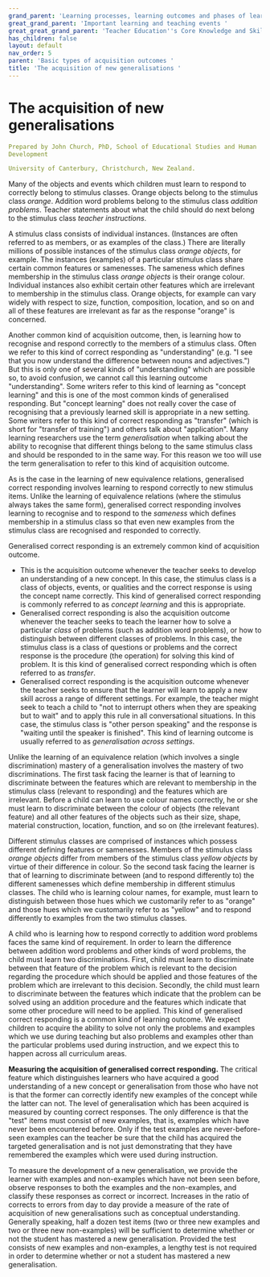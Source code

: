 ```yaml
---
grand_parent: 'Learning processes, learning outcomes and phases of learning '
great_grand_parent: 'Important learning and teaching events '
great_great_grand_parent: 'Teacher Education''s Core Knowledge and Skills.'
has_children: false
layout: default
nav_order: 5
parent: 'Basic types of acquisition outcomes '
title: 'The acquisition of new generalisations '
---
```

# The acquisition of new generalisations


```yaml
Prepared by John Church, PhD, School of Educational Studies and Human
Development

University of Canterbury, Christchurch, New Zealand.
```


Many of the objects and events which children must learn to respond to
correctly belong to stimulus classes. Orange objects belong to the
stimulus class *orange*. Addition word problems belong to the stimulus
class *addition problems*. Teacher statements about what the child
should do next belong to the stimulus class *teacher instructions*.

A stimulus class consists of individual instances. (Instances are often
referred to as members, or as examples of the class.) There are
literally millions of possible instances of the stimulus class *orange
objects*, for example. The instances (examples) of a particular stimulus
class share certain common features or samenesses. The sameness which
defines membership in the stimulus class *orange objects* is their
orange colour. Individual instances also exhibit certain other features
which are irrelevant to membership in the stimulus class. Orange
objects, for example can vary widely with respect to size, function,
composition, location, and so on and all of these features are
irrelevant as far as the response "orange" is concerned.

Another common kind of acquisition outcome, then, is learning how to
recognise and respond correctly to the members of a stimulus class.
Often we refer to this kind of correct responding as "understanding"
(e.g. "I see that you now understand the difference between nouns and
adjectives.") But this is only one of several kinds of "understanding"
which are possible so, to avoid confusion, we cannot call this learning
outcome "understanding". Some writers refer to this kind of learning as
"concept learning" and this is one of the most common kinds of
generalised responding. But "concept learning" does not really cover the
case of recognising that a previously learned skill is appropriate in a
new setting. Some writers refer to this kind of correct responding as
"transfer" (which is short for "transfer of training") and others talk
about "application". Many learning researchers use the term
*generalisation* when talking about the ability to recognise that
different things belong to the same stimulus class and should be
responded to in the same way. For this reason we too will use the term
generalisation to refer to this kind of acquisition outcome.

As is the case in the learning of new equivalence relations, generalised
correct responding involves learning to respond correctly to new
stimulus items. Unlike the learning of equivalence relations (where the
stimulus always takes the same form), generalised correct responding
involves learning to recognise and to respond to the *sameness* which
defines membership in a stimulus class so that even new examples from
the stimulus class are recognised and responded to correctly.

Generalised correct responding is an extremely common kind of
acquisition outcome.

-   This is the acquisition outcome whenever the teacher seeks to
    develop an understanding of a new concept. In this case, the
    stimulus class is a class of objects, events, or qualities and the
    correct response is using the concept name correctly. This kind of
    generalised correct responding is commonly referred to as *concept
    learning* and this is appropriate.
-   Generalised correct responding is also the acquisition outcome
    whenever the teacher seeks to teach the learner how to solve a
    particular *class* of problems (such as addition word problems), or
    how to distinguish between different classes of problems. In this
    case, the stimulus class is a class of questions or problems and the
    correct response is the procedure (the operation) for solving this
    kind of problem. It is this kind of generalised correct responding
    which is often referred to as *transfer*.
-   Generalised correct responding is the acquisition outcome whenever
    the teacher seeks to ensure that the learner will learn to apply a
    new skill across a range of different settings. For example, the
    teacher might seek to teach a child to "not to interrupt others when
    they are speaking but to wait" and to apply this rule in all
    conversational situations. In this case, the stimulus class is
    "other person speaking" and the response is "waiting until the
    speaker is finished". This kind of learning outcome is usually
    referred to as *generalisation across settings*.

Unlike the learning of an equivalence relation (which involves a single
discrimination) mastery of a generalisation involves the mastery of two
discriminations. The first task facing the learner is that of learning
to discriminate between the features which are relevant to membership in
the stimulus class (relevant to responding) and the features which are
irrelevant. Before a child can learn to use colour names correctly, he
or she must learn to discriminate between the colour of objects (the
relevant feature) and all other features of the objects such as their
size, shape, material construction, location, function, and so on (the
irrelevant features).

Different stimulus classes are comprised of instances which possess
different defining features or samenesses. Members of the stimulus class
*orange objects* differ from members of the stimulus class *yellow
objects* by virtue of their difference in colour. So the second task
facing the learner is that of learning to discriminate between (and to
respond differently to) the different samenesses which define membership
in different stimulus classes. The child who is learning colour names,
for example, must learn to distinguish between those hues which we
customarily refer to as "orange" and those hues which we customarily
refer to as "yellow" and to respond differently to examples from the two
stimulus classes.

A child who is learning how to respond correctly to addition word
problems faces the same kind of requirement. In order to learn the
difference between addition word problems and other kinds of word
problems, the child must learn two discriminations. First, child must
learn to discriminate between that feature of the problem which is
relevant to the decision regarding the procedure which should be applied
and those features of the problem which are irrelevant to this decision.
Secondly, the child must learn to discriminate between the features
which indicate that the problem can be solved using an addition
procedure and the features which indicate that some other procedure will
need to be applied. This kind of generalised correct responding is a
common kind of learning outcome. We expect children to acquire the
ability to solve not only the problems and examples which we use during
teaching but also problems and examples other than the particular
problems used during instruction, and we expect this to happen across
all curriculum areas.

**Measuring the acquisition of generalised correct responding.** The
critical feature which distinguishes learners who have acquired a good
understanding of a new concept or generalisation from those who have not
is that the former can correctly identify new examples of the concept
while the latter can not. The level of generalisation which has been
acquired is measured by counting correct responses. The only difference
is that the "test" items must consist of new examples, that is, examples
which have never been encountered before. Only if the test examples are
never-before-seen examples can the teacher be sure that the child has
acquired the targeted generalisation and is not just demonstrating that
they have remembered the examples which were used during instruction.

To measure the development of a new generalisation, we provide the
learner with examples and non-examples which have not been seen before,
observe responses to both the examples and the non-examples, and
classify these responses as correct or incorrect. Increases in the ratio
of corrects to errors from day to day provide a measure of the rate of
acquisition of new generalisations such as conceptual understanding.
Generally speaking, half a dozen test items (two or three new examples
and two or three new non-examples) will be sufficient to determine
whether or not the student has mastered a new generalisation. Provided
the test consists of new examples and non-examples, a lengthy test is
not required in order to determine whether or not a student has mastered
a new generalisation.

